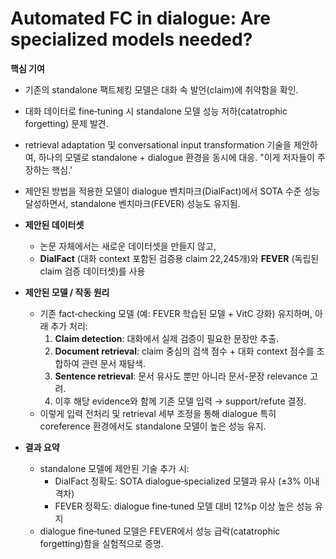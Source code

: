 # Automated FC in dialogue: Are specialized models needed? 

**핵심 기여**
  - 기존의 standalone 팩트체킹 모델은 대화 속 발언(claim)에 취약함을 확인.
  - 대화 데이터로 fine‑tuning 시 standalone 모델 성능 저하(catatrophic forgetting) 문제 발견.
  - retrieval adaptation 및 conversational input transformation 기술을 제안하여, 하나의 모델로 standalone + dialogue 환경을 동시에 대응. "이게 저자들이 주장하는 핵심.'
  - 제안된 방법을 적용한 모델이 dialogue 벤치마크(DialFact)에서 SOTA 수준 성능 달성하면서, standalone 벤치마크(FEVER) 성능도 유지됨.

- **제안된 데이터셋**
  - 논문 자체에서는 새로운 데이터셋을 만들지 않고,
  -  **DialFact** (대화 context 포함된 검증용 claim 22,245개)와 **FEVER** (독립된 claim 검증 데이터셋)를 사용 

- **제안된 모델 / 작동 원리**
  - 기존 fact‑checking 모델 (예: FEVER 학습된 모델 + VitC 강화) 유지하며, 아래 추가 처리:
    1. **Claim detection**: 대화에서 실제 검증이 필요한 문장만 추출.
    2. **Document retrieval**: claim 중심의 검색 점수 + 대화 context 점수를 조합하여 관련 문서 재탐색.
    3. **Sentence retrieval**: 문서 유사도 뿐만 아니라 문서-문장 relevance 고려.
    4. 이후 해당 evidence와 함께 기존 모델 입력 → support/refute 결정.
  - 이렇게 입력 전처리 및 retrieval 세부 조정을 통해 dialogue 특히 coreference 환경에서도 standalone 모델이 높은 성능 유지.

- **결과 요약**
  - standalone 모델에 제안된 기술 추가 시:
    - DialFact 정확도: SOTA dialogue‑specialized 모델과 유사 (±3% 이내 격차)
    - FEVER 정확도: dialogue fine‑tuned 모델 대비 12%p 이상 높은 성능 유지
  - dialogue fine‑tuned 모델은 FEVER에서 성능 급락(catatrophic forgetting)함을 실험적으로 증명.